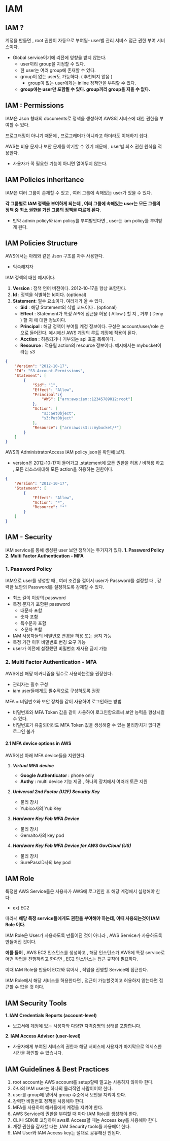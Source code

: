 # IAM
## IAM ?
계정을 만들면 , root 권한이 자동으로 부여됨-   user별 관리 서비스 접근 권한 부여 서비스이다.
-   Global service이기에 리전에 영향을 받지 않는다.
    -   user끼리 group을 지정할 수 있다.
    -   한 user는 여러 group에 존재할 수 있다.
    -   group이 없는 user도 가능하다. ( 추천되지 않음 )
	    - group이 없는 user에게는 inline 정책만을 부여할 수 있다.
    -   **group에는 user만 포함될 수 있다. group끼리 group을 지을 수 없다.**

## IAM : Permissions
IAM은 Json 형태의 documents로 정책을 생성하여 AWS의 서비스에 대한 권한을 부여할 수 있다.

프로그래밍이 아니기 때문에 , 프로그래머가 아니라고 하더라도 이해하기 쉽다.

AWS는 비용 문제나 보안 문제를 야기할 수 있기 때문에 , user별 최소 권한 원칙을 적용한다.
- 사용자가 꼭 필요한 기능이 아니면 열어두지 않는다.
## IAM Policies inheritance
IAM은 여러 그룹이 존재할 수 있고 , 여러 그룹에 속해있는 user가 있을 수 있다.

**각 그룹별로 IAM 정책을 부여하게 되는데 , 여러 그룹에 속해있는 user는 모든 그룹의 정책 중 최소 권한을 가진 그룹의 정책을 따르게 된다.**
- 만약 admin policy와 iam policy를 부여받앗다면 , user는 iam policy를 부여받게 된다.

## IAM Policies Structure
AWS에서는 아래와 같은 Json 구조를 자주 사용한다.
- 익숙해지자

IAM 정책의 대한 예시이다.
1. **Version** : 정책 언어 버전이다. 2012-10-17을 항상 포함한다.
2. **Id** : 정책을 식별하는 Id이다. (optional)
3. **Statement**: 필수 요소이다. 여러개가 올 수 있다.
	- **Sid** : 해당 Statement의 식별 코드이다 . (optional)
	- **Effect** : Statement가 특정 API에 접근을 허용 ( Allow ) 할 지 , 거부 ( Deny ) 할 지 에 대한 정보이다.
	- **Principal** : 해당 정책이 부여될 계정 정보이다. 구성은 account/user/role 순으로 들어간다.
						예시에선 AWS 계정의 루트 계정에 적용이 된다.
	- **Acction** : 허용되거나 거부되는 api 호출 목록이다.
	- **Resource** : 적용될 action의 resource 정보이다.
						예시에서는 mybucket이라는 s3
	

```json
{
	"Version": "2012-10-17",
	"Id": "S3-Account-Permissions",
	"Statement": [
		{
			"Sid": "1",
			"Effect": "Allow",
			"Principal":{
				"AWS": ["arn:aws:iam::12345789012:root"]
			},
			"Action": [
				"s3:GetObject",
				"s3:PutObject"
			],
			"Resource": ["arn:aws:s3:::mybucket/*"]
		}
	]
}
```

AWS의 AdministratorAccess IAM policy json을 확인해 보자.
- version은 2012-10-17이 들어가고 ,statement에 모든 권한을 허용 / 비허용 하고 , 모든 리소스에대해 모든 action을 허용하는 권한이다.
```json
{
    "Version": "2012-10-17",
    "Statement": [
        {
            "Effect": "Allow",
            "Action": "*",
            "Resource": "*"
        }
    ]
}
```
## IAM - Security
IAM service를 통해 생성된 user 보안 정책에는 두가지가 있다.
**1. Password Policy**
**2. Multi Factor Authentication - MFA**

### 1. Password Policy
IAM으로 user를 생성할 때 , 여러 조건을 걸어서 user가 Password를 설정할 때 , 강력한 보안의 Password를 설정하도록 강제할 수 있다.
- 최소 길이 이상의 password
- 특정 문자가 포함된 password
	- 대문자 포함
	- 숫자 포함
	- 특수문자 포함
	- 소문자 포함
- IAM 사용자들의 비밀번호 변경을 허용 또는 금지 가능
- 특정 기간 이후 비밀번호 변경 요구 가능
- user가 이전에 설정했던 비밀번호 재사용 금지 가능

### 2. Multi Factor Authentication - MFA
AWS에선 해당 메커니즘을 필수로 사용하는것을 권장한다.
- 관리자는 필수 구성
- iam user들에게도 필수적으로 구성하도록 권장

MFA = 비밀번호와 보안 장치를 같이 사용하여 로그인하는 방법
- 비밀번호와 MFA Token 값을 같이 사용하여 로그인함으로써 보안 능력을 향상시킬 수 있다.
- 비밀번호가 유출되더라도 MFA Token 값을 생성해줄 수 있는 물리장치가 없다면 로그인 불가

#### 2.1 MFA device options in AWS
AWS에선 아래 MFA device들을 지원한다.
1. ***Virtual MFA device***
	- **Google Authenticator** : phone only
	- **Authy** : multi device 기능 제공 , 하나의 장치에서 여러개 토큰 지원

2. ***Universal 2nd Factor (U2F) Security Key***
	- 물리 장치
	- Yubico사의 YubiKey

3. ***Hardware Key Fob MFA Device***
	- 물리 장치
	- Gemalto사의 key pod
	
4. ***Hardware Key Fob MFA Device for AWS GovCloud (US)***
	- 물리 장치
	- SurePassID사의 key pod

## IAM Role
특정한 AWS Service들은 사용자가 AWS에 로그인한 후 해당 계정에서 실행해야 한다.
- ex) EC2

따라서 **해당 특정 service들에게도 권한을 부여해야 하는데, 이때 사용되는것이 IAM Role 이다.**

IAM Role은 User가 사용하도록 만들어진 것이 아니라 , AWS Service가 사용하도록 만들어진 것이다.

**예를 들어** , AWS EC2 인스턴스를 생성하고 , 해당 인스턴스가 AWS에 특정 service로 어떤 작업을 진행하려고 한다면 , EC2 인스턴스는 접근 규칙이 필요하다.

이때 IAM Role을 만들어 EC2와 묶어서 , 작업을 진행할 Service에 접근한다.

IAM Role에서 해당 서비스를 허용한다면 , 접근이 가능할것이고 허용하지 않는다면 접근할 수 없을 것 이다.


## IAM Security Tools
**1. IAM Credentials Reports (account-level)**
- 보고서에 계정에 있는 사용자와 다양한 자격증명의 상태를 포함합니다.

**2. IAM Access Advisor (user-level)**
- 사용자에게 부여된 서비스의 권한과 해당 서비스에 사용자가 마지막으로 엑세스한 시간을 확인할 수 있습니다.


## IAM Guidelines & Best Practices
1. root account는 AWS account를 setup할때 말고는 사용하지 않아야 한다.
2. 하나의 IAM user는 하나의 물리적인 사람이어야 한다.
3. user를 group에 넣어서 group 수준에서 보안을 지켜야 한다.
4. 강력한 비밀번호 정책을 사용해야 한다.
5. MFA를 사용하여 해커들에게 계정을 지켜야 한다.
6. AWS Service에 권한을 부여할 때 마다 IAM Role를 생성해야 한다.
7. CLI나 SDK로 코딩하여 aws로 Access할 때는 Access key를 사용해야 한다.
8. 계정 권한을 감사할 때는 ,IAM Security tools를 사용해야 한다.
9. IAM User와 IAM Access key는 절대로 공유해선 안된다.